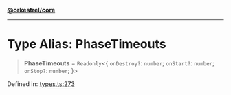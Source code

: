 [**@orkestrel/core**](../index.md)

***

# Type Alias: PhaseTimeouts

> **PhaseTimeouts** = `Readonly`\<\{ `onDestroy?`: `number`; `onStart?`: `number`; `onStop?`: `number`; \}\>

Defined in: [types.ts:273](https://github.com/orkestrel/core/blob/ccb170966790f428093f11a71a5646a6e842dbf9/src/types.ts#L273)

